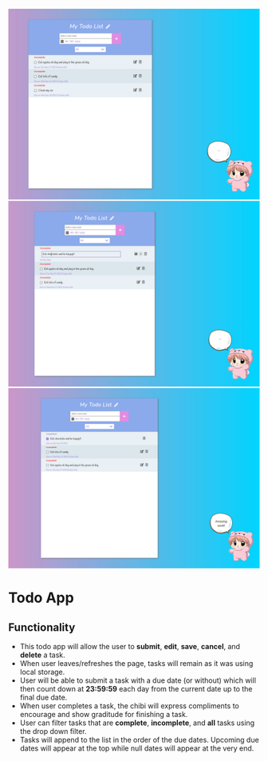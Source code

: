 !["Home page"](https://github.com/huongw/todo-app-2.0/blob/master/docs/home.jpg?raw=true)
!["Edit task"](https://github.com/huongw/todo-app-2.0/blob/master/docs/edit.jpg?raw=true)
!["Complete task"](https://github.com/huongw/todo-app-2.0/blob/master/docs/completeTask.jpg?raw=true)

# Todo App

## Functionality
- This todo app will allow the user to **submit**, **edit**, **save**, **cancel**, and **delete** a task.
- When user leaves/refreshes the page, tasks will remain as it was using local storage.
- User will be able to submit a task with a due date (or without) which will then count down at **23:59:59** each day from the current date up to the final due date.
- When user completes a task, the chibi will express compliments to encourage and show graditude for finishing a task.
- User can filter tasks that are **complete**, **incomplete**, and **all** tasks using the drop down filter.
- Tasks will append to the list in the order of the due dates. Upcoming due dates will appear at the top while null dates will appear at the very end.